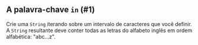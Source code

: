 ## A palavra-chave `in` (#1)

Crie uma `String` iterando sobre um intervalo de caracteres que você definir. A `String` resultante deve conter todas as letras do alfabeto inglês em ordem alfabética: "abc...z".
